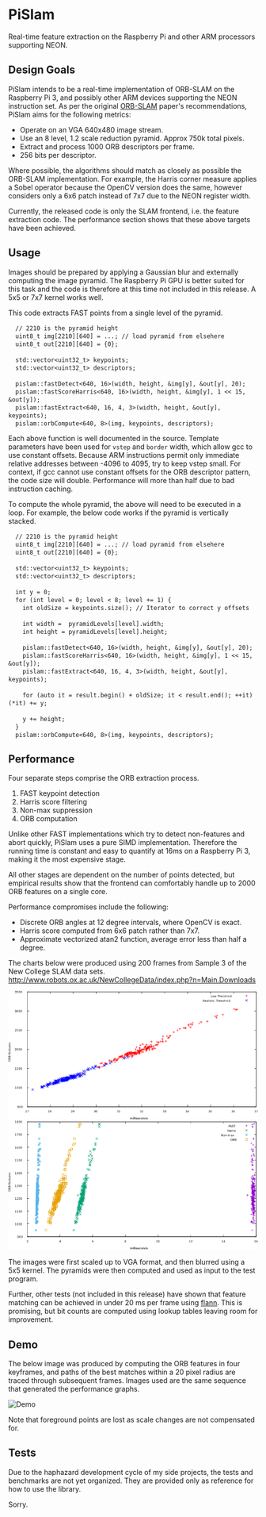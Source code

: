 PiSlam
=====

Real-time feature extraction on the Raspberry Pi and other ARM processors supporting NEON.

Design Goals
---

PiSlam intends to be a real-time implementation of ORB-SLAM on the Raspberry Pi 3, and
possibly other ARM devices supporting the NEON instruction set. As per the original
[ORB-SLAM](http://webdiis.unizar.es/~raulmur/MurMontielTardosTRO15.pdf) paper's recommendations,
PiSlam aims for the following metrics:

 * Operate on an VGA 640x480 image stream.
 * Use an 8 level, 1.2 scale reduction pyramid. Approx 750k total pixels.
 * Extract and process 1000 ORB descriptors per frame.
 * 256 bits per descriptor.

Where possible, the algorithms should match as closely as possible the ORB-SLAM implementation.
For example, the Harris corner measure applies a Sobel operator because the OpenCV version
does the same, however considers only a 6x6 patch instead of 7x7 due to the NEON register width.

Currently, the released code is only the SLAM frontend, i.e. the feature extraction code.
The performance section shows that these above targets have been achieved.

Usage
---

Images should be prepared by applying a Gaussian blur and externally computing
the image pyramid. The Raspberry Pi GPU is better suited for this task and the
code is therefore at this time not included in this release. A 5x5 or 7x7 kernel
works well.

This code extracts FAST points from a single level of the pyramid.

```
  // 2210 is the pyramid height
  uint8_t img[2210][640] = ...; // load pyramid from elsehere
  uint8_t out[2210][640] = {0};

  std::vector<uint32_t> keypoints;
  std::vector<uint32_t> descriptors;

  pislam::fastDetect<640, 16>(width, height, &img[y], &out[y], 20);
  pislam::fastScoreHarris<640, 16>(width, height, &img[y], 1 << 15, &out[y]);
  pislam::fastExtract<640, 16, 4, 3>(width, height, &out[y], keypoints);
  pislam::orbCompute<640, 8>(img, keypoints, descriptors);
```

Each above function is well documented in the source. Template parameters have
been used for `vstep` and `border` width, which allow gcc to use constant
offsets. Because ARM instructions permit only immediate relative addresses between
-4096 to 4095, try to keep vstep small. For context, if gcc cannot use
constant offsets for the ORB descriptor pattern, the code size will double.
Performance will more than half due to bad instruction caching.

To compute the whole pyramid, the above will need to be executed in a loop.
For example, the below code works if the pyramid is vertically stacked.

```
  // 2210 is the pyramid height
  uint8_t img[2210][640] = ...; // load pyramid from elsehere
  uint8_t out[2210][640] = {0};

  std::vector<uint32_t> keypoints;
  std::vector<uint32_t> descriptors;

  int y = 0;
  for (int level = 0; level < 8; level += 1) {
    int oldSize = keypoints.size(); // Iterator to correct y offsets

    int width =  pyramidLevels[level].width;
    int height = pyramidLevels[level].height;

    pislam::fastDetect<640, 16>(width, height, &img[y], &out[y], 20);
    pislam::fastScoreHarris<640, 16>(width, height, &img[y], 1 << 15, &out[y]);
    pislam::fastExtract<640, 16, 4, 3>(width, height, &out[y], keypoints);

    for (auto it = result.begin() + oldSize; it < result.end(); ++it) (*it) += y;

    y += height;
  }
  pislam::orbCompute<640, 8>(img, keypoints, descriptors);
```

Performance
---

Four separate steps comprise the ORB extraction process.

 1. FAST keypoint detection
 2. Harris score filtering
 3. Non-max suppression
 4. ORB computation

Unlike other FAST implementations which try to detect non-features and abort quickly,
PiSlam uses a pure SIMD implementation. Therefore the running time is constant and
easy to quantify at 16ms on a Raspberry Pi 3, making it the most expensive stage.

All other stages are dependent on the number of points detected, but empirical
results show that the frontend can comfortably handle up to 2000 ORB features
on a single core.

Performance compromises include the following:

 * Discrete ORB angles at 12 degree intervals, where OpenCV is exact.
 * Harris score computed from 6x6 patch rather than 7x7.
 * Approximate vectorized atan2 function, average error less than half a degree.

The charts below were produced using 200 frames from Sample 3 of the New College SLAM data sets.
<http://www.robots.ox.ac.uk/NewCollegeData/index.php?n=Main.Downloads>

![Frame Execution Time](doc/frame_times.png?raw=true "Frame Execution Time")
![Stage Execution Time](doc/stage_times.png?raw=true "Stage Execution Time")


The images were first scaled up to VGA format, and then blurred using a 5x5 kernel.
The pyramids were then computed and used as input to the test program.

Further, other tests (not included in this release) have shown that feature matching
can be achieved in under 20 ms per frame using [flann](https://github.com/mariusmuja/flann).
This is promising, but bit counts are computed using lookup tables leaving room for
improvement.

Demo
---

The below image was produced by computing the ORB features in four keyframes, and
paths of the best matches within a 20 pixel radius are traced through subsequent frames.
Images used are the same sequence that generated the performance graphs.

![Demo](doc/demo.gif?raw=true "New College Sample3 - Private Sign")

Note that foreground points are lost as scale changes are not compensated for.

Tests
---

Due to the haphazard development cycle of my side projects, the tests and benchmarks
are not yet organized. They are provided only as reference for how to use the library.

Sorry.
